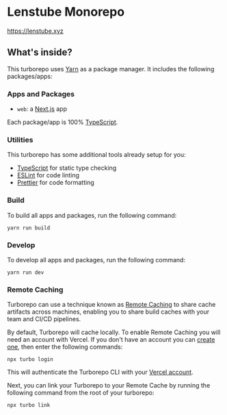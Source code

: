 # Lenstube Monorepo

https://lenstube.xyz

## What's inside?

This turborepo uses [Yarn](https://classic.yarnpkg.com/) as a package manager. It includes the following packages/apps:

### Apps and Packages

- `web`: a [Next.js](https://nextjs.org/) app

Each package/app is 100% [TypeScript](https://www.typescriptlang.org/).

### Utilities

This turborepo has some additional tools already setup for you:


- [TypeScript](https://www.typescriptlang.org/) for static type checking
- [ESLint](https://eslint.org/) for code linting
- [Prettier](https://prettier.io) for code formatting



### Build



To build all apps and packages, run the following command:



```
yarn run build

```

### Develop

To develop all apps and packages, run the following command:


```
yarn run dev

```

### Remote Caching

Turborepo can use a technique known as [Remote Caching](https://turbo.build/repo/docs/core-concepts/remote-caching) to share cache artifacts across machines, enabling you to share build caches with your team and CI/CD pipelines.



By default, Turborepo will cache locally. To enable Remote Caching you will need an account with Vercel. If you don't have an account you can [create one](https://vercel.com/signup), then enter the following commands:



```
npx turbo login
```



This will authenticate the Turborepo CLI with your [Vercel account](https://vercel.com/docs/concepts/personal-accounts/overview).



Next, you can link your Turborepo to your Remote Cache by running the following command from the root of your turborepo:



```
npx turbo link
```

